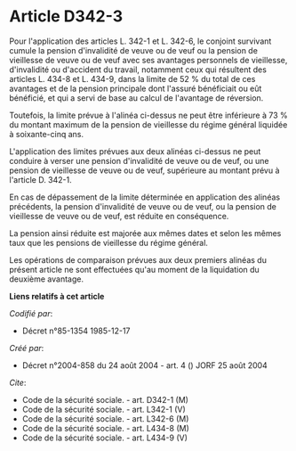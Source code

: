 # Article D342-3

Pour l'application des articles L. 342-1 et L. 342-6, le conjoint survivant cumule la pension d'invalidité de veuve ou de
veuf ou la pension de vieillesse de veuve ou de veuf avec ses avantages personnels de vieillesse, d'invalidité ou d'accident
du travail, notamment ceux qui résultent des articles L. 434-8 et L. 434-9, dans la limite de 52 % du total de ces avantages
et de la pension principale dont l'assuré bénéficiait ou eût bénéficié, et qui a servi de base au calcul de l'avantage de
réversion.

Toutefois, la limite prévue à l'alinéa ci-dessus ne peut être inférieure à 73 % du montant maximum de la pension de
vieillesse du régime général liquidée à soixante-cinq ans.

L'application des limites prévues aux deux alinéas ci-dessus ne peut conduire à verser une pension d'invalidité de veuve ou
de veuf, ou une pension de vieillesse de veuve ou de veuf, supérieure au montant prévu à l'article D. 342-1.

En cas de dépassement de la limite déterminée en application des alinéas précédents, la pension d'invalidité de veuve ou de
veuf, ou la pension de vieillesse de veuve ou de veuf, est réduite en conséquence.

La pension ainsi réduite est majorée aux mêmes dates et selon les mêmes taux que les pensions de vieillesse du régime
général.

Les opérations de comparaison prévues aux deux premiers alinéas du présent article ne sont effectuées qu'au moment de la
liquidation du deuxième avantage.

**Liens relatifs à cet article**

_Codifié par_:

  - Décret n°85-1354 1985-12-17

_Créé par_:

  - Décret n°2004-858 du 24 août 2004 - art. 4 () JORF 25 août 2004

_Cite_:

  - Code de la sécurité sociale. - art. D342-1 (M)
  - Code de la sécurité sociale. - art. L342-1 (V)
  - Code de la sécurité sociale. - art. L342-6 (M)
  - Code de la sécurité sociale. - art. L434-8 (M)
  - Code de la sécurité sociale. - art. L434-9 (V)
